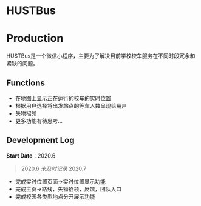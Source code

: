 HUSTBus
========
# Production
HUSTBus是一个微信小程序，主要为了解决目前学校校车服务在不同时段冗余和紧缺的问题。
## Functions
* 在地图上显示正在运行的校车的实时位置
* 根据用户选择将出发站点的等车人数呈现给用户
* 失物招领
* 更多功能有待思考...
## Development Log
**Start Date**：2020.6 
> 2020.6
*未及时记录*
> 2020.7 
* 完成实时位置页面->实时位置显示功能
* 完成主页->路线，失物招领，反馈，团队入口
* 完成校园各类型地点分开展示功能


